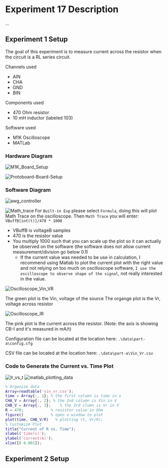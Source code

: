 # Experiment 17 Description
...
## Experiment 1 Setup

The goal of this experiment is to measure current across the resistor when the circuit is a RL series circuit.

Channels used
* AIN
* CHA
* GND
* BIN

Components used
* 470 Ohm resistor
* 10 mH inductor (labeled 103)

Software used
* M1K Oscilloscope
* MATLab

### Hardware Diagram

![M1K_Board_Setup](./images/parta/M1K_Board_Setup.jpg)

![Protoboard-Board-Setup](./images/parta/Protoboard-Board-Setup.jpg)

### Software Diagram

![awg_controller](./images/parta/awg_controller.png)

![Math_trace](./images/parta/Math_trace.png)
For `Built-in Exp` please select `Formula`, doing this will plot Math Trace on the oscilloscope.
Then `Math Trace` you will enter: ` VBuffB[int(t)]/470 * 1000 `
* VBuffB is voltageB samples
* 470 is the resistor value
* You multiply 1000 such that you can scale up the plot so it can actually be observed on the software (the software does not allow current measurement/division go below 0.1)
    * If the current value was needed to be use in calculation, I recommend using Matlab to plot the current plot with the right value and not relying on too much on oscilloscope software, `I use the oscilloscope to observe shape of the signal`, not really interested in the value.

![Oscilloscope_Vin_VR](./images/parta/Oscilloscope_Vin_VR.png)

The green plot is the Vin, voltage of the source
The organge plot is the Vr, voltage across resistor

![Oscilloscope_IR](./images/parta/Oscilloscope_IR.png)

The pink plot is the current across the resistor. 
(Note: the axis is showing CB-I and it's measured in mA/t)

Configuration file can be located at the location here: `.\data\part-a\config.cfg`

CSV file can be located at the location here: `.\data\part-a\Vin_Vr.csv`

### Code to Generate the Current vs. Time Plot

![Ir_vs_t](./images/parta/Ir_vs_t.jpg)
![matlab_plotting_data](./images/parta/matlab_plotting_data.png)

```matlab
% Organize data
Array=readtable('vin_vr.csv');
time = Array{:, 1}; % the first column is time in s
CHA_V = Array{:, 2}; % the 2nd column is Vin in V
CHB_V = Array{:, 3};    % the 3rd clumn is Vr in V
R = 470;            % resistor value in Ohm
figure()            % open a window to plot
plot(time, CHB_V/R)   % plotting (t, Vr/R);
% Customize Plot 
title("Current of R vs. Time");
xlabel('time(s)');
ylabel('current(A)');
xlim([0 0.001]);
```

## Experiment 2 Setup